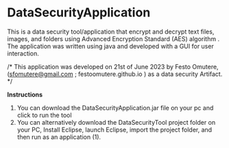 # DataSecurityApplication
This is a data security tool/application that encrypt and decrypt text files, images, and folders using Advanced Encryption Standard (AES) algorithm . The application was written using java and developed with a GUI for user interaction. 

/*
This application was developed on 21st of June 2023
by Festo Omutere, (sfomutere@gmail.com ; festoomutere.github.io )
as a data security Artifact.
*/

__Instructions__
1. You can download the DataSecurityApplication.jar file on your pc and click to run the tool
2. You can alternatively download the DataSecurityTool project folder on your PC, Install Eclipse, launch Eclipse, import the project folder, and then run as an application (1). 

